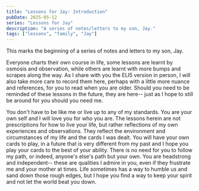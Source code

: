 ```yaml
---
title: "Lessons for Jay: Introduction"
pubDate: 2025-05-12
series: "Lessons for Jay"
description: "A series of notes/letters to my son, Jay."
tags: ["lessons", "family", "Jay"]
---
```


This marks the beginning of a series of notes and letters to my son, Jay.

Everyone charts their own course in life, some lessons are learnt by osmosis and observation, while
others are learnt with more bumps and scrapes along the way. As I share with
you the ELI5 version in person, I will also take more care to record them here,
perhaps with a little more nuance and references, for you to read when you are
older. Should you need to be reminded of these lessons in the future, they are
here-- just as I hope to still be around for you should you need me.

You don't have to be like me or live up to any of my standards. You are your own
self and I will love you for who you are. The lessons herein are not prescriptions
for how to live your life, but rather reflections of my own experiences and
observations. They reflect the environment and circumstances of my life and the
cards I was dealt. You will have your own cards to play, in a future that is very
different from my past and I hope you play your cards to the best of your ability.
There is no need for you to follow my path, or indeed, anyone's else's path but your own.
You are headstrong and independent-- these are qualities I admire in you, even if they
frustrate me and your mother at times. Life sometimes has a way to humble us and
sand down those rough edges, but I hope you find a way to keep your spirit and
not let the world beat you down.

